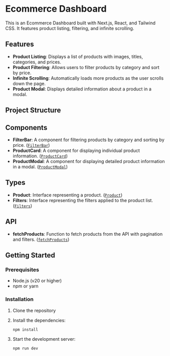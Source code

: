 # Ecommerce Dashboard

This is an Ecommerce Dashboard built with Next.js, React, and Tailwind CSS. It features product listing, filtering, and infinite scrolling.

## Features

- **Product Listing**: Displays a list of products with images, titles, categories, and prices.
- **Product Filtering**: Allows users to filter products by category and sort by price.
- **Infinite Scrolling**: Automatically loads more products as the user scrolls down the page.
- **Product Modal**: Displays detailed information about a product in a modal.

## Project Structure

## Components

- **FilterBar**: A component for filtering products by category and sorting by price. ([`FilterBar`](src/components/FilterBar.tsx))
- **ProductCard**: A component for displaying individual product information. ([`ProductCard`](src/components/ProductCard.tsx))
- **ProductModal**: A component for displaying detailed product information in a modal. ([`ProductModal`](src/components/ProductModal.tsx))

## Types

- **Product**: Interface representing a product. ([`Product`](src/types.ts))
- **Filters**: Interface representing the filters applied to the product list. ([`Filters`](src/types.ts))

## API

- **fetchProducts**: Function to fetch products from the API with pagination and filters. ([`fetchProducts`](src/services/api.ts))

## Getting Started

### Prerequisites

- Node.js (v20 or higher)
- npm or yarn

### Installation

1. Clone the repository

2. Install the dependencies:

   `npm install`

3. Start the development server:

   `npm run dev`

